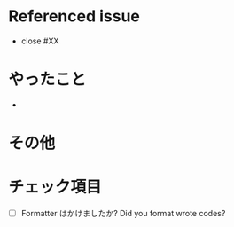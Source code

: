 # Referenced issue

<!-- 関連Issueがあれば -->

- close #XX

# やったこと

<!-- このPRで実施した事項を並べる -->

-

# その他

<!-- 注意事項など -->

# チェック項目

- [ ] Formatter はかけましたか? Did you format wrote codes?
